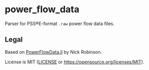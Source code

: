 # power_flow_data

Parser for PSS&#174;E-format `.raw` power flow data files.

## Legal

Based on [PowerFlowData.jl](https://github.com/nickrobinson251/PowerFlowData.jl) by Nick Robinson.

License is MIT ([LICENSE](LICENSE) or https://opensource.org/licenses/MIT).